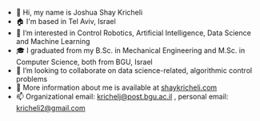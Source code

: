 - 👋 Hi, my name is Joshua Shay Kricheli
- 🏠 I'm based in Tel Aviv, Israel
- 👀 I’m interested in Control Robotics, Artificial Intelligence, Data Science and Machine Learning
- 🎓 I graduated from my B.Sc. in Mechanical Engineering and M.Sc. in Computer Science, both from BGU, Israel
- 👐 I’m looking to collaborate on data science-related, algorithmic control problems
- 🔗 More information about me is available at [shaykricheli.com](https://shaykricheli.com)
- 📫 Organizational email: krichelj@post.bgu.ac.il , personal email: kricheli2@gmail.com

<!---
krichelj/krichelj is a ✨ special ✨ repository because its `README.md` (this file) appears on your GitHub profile.
You can click the Preview link to take a look at your changes.
--->
